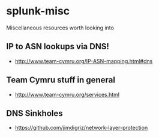 # splunk-misc
Miscellaneous resources worth looking into

## IP to ASN lookups via DNS!
* http://www.team-cymru.org/IP-ASN-mapping.html#dns

## Team Cymru stuff in general
* http://www.team-cymru.org/services.html

## DNS Sinkholes
* https://github.com/jimdigriz/network-layer-protection
